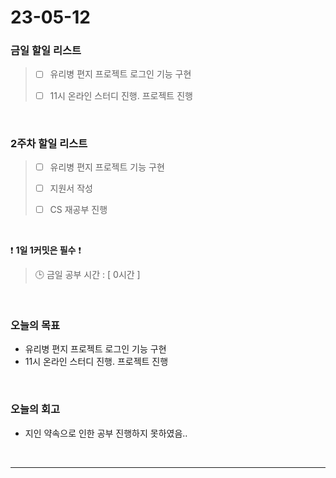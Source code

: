 # 23-05-12
### 금일 할일 리스트
> - [ ]  유리병 편지 프로젝트 로그인 기능 구현
>
> - [ ]  11시 온라인 스터디 진행. 프로젝트 진행


<br/>

### 2주차 할일 리스트  
> - [ ]  유리병 편지 프로젝트 기능 구현
>
> - [ ]  지원서 작성
>
> - [ ]  CS 재공부 진행

<br/>

❗ **1일 1커밋은 필수** ❗
> 🕒 금일 공부 시간 : [ 0시간 ]
  
<br/>

### 오늘의 목표
- 유리병 편지 프로젝트 로그인 기능 구현
- 11시 온라인 스터디 진행. 프로젝트 진행

<br>

### 오늘의 회고
- 지인 약속으로 인한 공부 진행하지 못하였음..

<br/>

------------  
